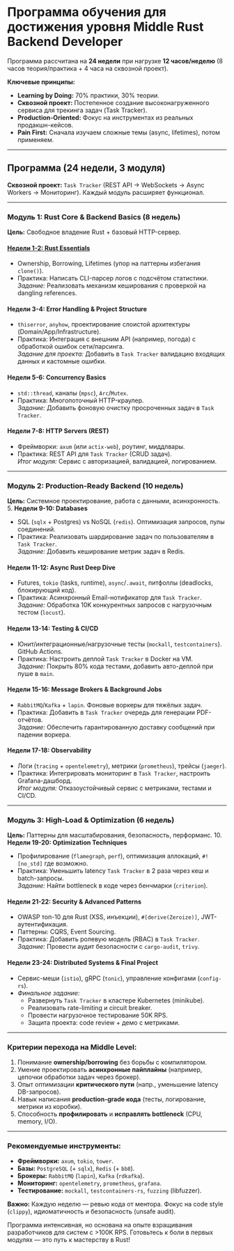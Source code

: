 # Программа обучения для достижения уровня Middle Rust Backend Developer

Программа рассчитана на **24 недели** при нагрузке **12 часов/неделю** (8 часов теория/практика + 4 часа на сквозной проект).

**Ключевые принципы:**

- **Learning by Doing:** 70% практики, 30% теории.
- **Сквозной проект:** Постепенное создание высоконагруженного сервиса для трекинга задач (Task Tracker).
- **Production-Oriented:** Фокус на инструментах из реальных продакшн-кейсов.
- **Pain First:** Сначала изучаем сложные темы (async, lifetimes), потом применяем.

---

## **Программа (24 недели, 3 модуля)**

**Сквозной проект:** `Task Tracker` (REST API → WebSockets → Async Workers → Мониторинг). Каждый модуль расширяет функционал.

---

### **Модуль 1: Rust Core & Backend Basics** (8 недель)

**Цель:** Свободное владение Rust + базовый HTTP-сервер.

#### [**Недели 1-2: Rust Essentials**](./module_1/1-2_week/rust-essentials.md)

- Ownership, Borrowing, Lifetimes (упор на паттерны избегания `clone()`).
- Практика: Написать CLI-парсер логов с подсчётом статистики.  
  _Задание:_ Реализовать механизм кеширования с проверкой на dangling references.

#### **Недели 3-4: Error Handling & Project Structure**

- `thiserror`, `anyhow`, проектирование слоистой архитектуры (Domain/App/Infrastructure).
- Практика: Интеграция с внешним API (например, погода) с обработкой ошибок сети/парсинга.  
  _Задание для проекта:_ Добавить в `Task Tracker` валидацию входящих данных и кастомные ошибки.

#### **Недели 5-6: Concurrency Basics**

- `std::thread`, каналы (`mpsc`), `Arc`/`Mutex`.
- Практика: Многопоточный HTTP-краулер.  
  _Задание:_ Добавить фоновую очистку просроченных задач в `Task Tracker`.

#### **Недели 7-8: HTTP Servers (REST)**

- Фреймворки: `axum` (или `actix-web`), роутинг, миддлвары.
- Практика: REST API для `Task Tracker` (CRUD задач).  
  _Итог модуля:_ Сервис с авторизацией, валидацией, логированием.

---

### **Модуль 2: Production-Ready Backend** (10 недель)

**Цель:** Системное проектирование, работа с данными, асинхронность. 5. **Недели 9-10: Databases**

- SQL (`sqlx` + Postgres) vs NoSQL (`redis`). Оптимизация запросов, пулы соединений.
- Практика: Реализовать шардирование задач по пользователям в `Task Tracker`.  
  _Задание:_ Добавить кеширование метрик задач в Redis.

#### **Недели 11-12: Async Rust Deep Dive**

- Futures, `tokio` (tasks, runtime), `async`/`.await`, питфоллы (deadlocks, блокирующий код).
- Практика: Асинхронный Email-нотификатор для `Task Tracker`.  
  _Задание:_ Обработка 10K конкурентных запросов с нагрузочным тестом (`locust`).

#### **Недели 13-14: Testing & CI/CD**

- Юнит/интеграционные/нагрузочные тесты (`mockall`, `testcontainers`). GitHub Actions.
- Практика: Настроить деплой `Task Tracker` в Docker на VM.  
  _Задание:_ Покрыть 80% кода тестами, добавить авто-деплой при пуше в `main`.

#### **Недели 15-16: Message Brokers & Background Jobs**

- `RabbitMQ`/`Kafka` + `lapin`. Фоновые воркеры для тяжёлых задач.
- Практика: Добавить в `Task Tracker` очередь для генерации PDF-отчётов.  
  _Задание:_ Обеспечить гарантированную доставку сообщений при падении воркера.

#### **Недели 17-18: Observability**

- Логи (`tracing` + `opentelemetry`), метрики (`prometheus`), трейсы (`jaeger`).
- Практика: Интегрировать мониторинг в `Task Tracker`, настроить Grafana-дашборд.  
  _Итог модуля:_ Отказоустойчивый сервис с метриками, тестами и CI/CD.

---

### **Модуль 3: High-Load & Optimization** (6 недель)

**Цель:** Паттерны для масштабирования, безопасность, перформанс. 10. **Недели 19-20: Optimization Techniques**

- Профилирование (`flamegraph`, `perf`), оптимизация аллокаций, `#![no_std]` где возможно.
- Практика: Уменьшить latency `Task Tracker` в 2 раза через кеш и batch-запросы.  
  _Задание:_ Найти bottleneck в коде через бенчмарки (`criterion`).

#### **Недели 21-22: Security & Advanced Patterns**

- OWASP топ-10 для Rust (XSS, инъекции), `#[derive(Zeroize)]`, JWT-аутентификация.
- Паттерны: CQRS, Event Sourcing.
- Практика: Добавить ролевую модель (RBAC) в `Task Tracker`.  
  _Задание:_ Провести аудит безопасности с `cargo-audit`, `trivy`.

#### **Недели 23-24: Distributed Systems & Final Project**

- Сервис-меши (`istio`), gRPC (`tonic`), управление конфигами (`config-rs`).
- _Финальное задание:_
  - Развернуть `Task Tracker` в кластере Kubernetes (minikube).
  - Реализовать rate-limiting и circuit breaker.
  - Провести нагрузочное тестирование 50K RPS.
  - Защита проекта: code review + демо с метриками.

---

### **Критерии перехода на Middle Level:**

1. Понимание **ownership/borrowing** без борьбы с компилятором.
2. Умение проектировать **асинхронные пайплайны** (например, цепочки обработки задач через брокер).
3. Опыт оптимизации **критического пути** (напр., уменьшение latency DB-запросов).
4. Навык написания **production-grade кода** (тесты, логирование, метрики из коробки).
5. Способность **профилировать** и **исправлять bottleneck** (CPU, memory, I/O).

---

### **Рекомендуемые инструменты:**

- **Фреймворки:** `axum`, `tokio`, `tower`.
- **Базы:** `PostgreSQL` (+ `sqlx`), `Redis` (+ `bb8`).
- **Брокеры:** `RabbitMQ` (`lapin`), `Kafka` (`rdkafka`).
- **Мониторинг:** `opentelemetry`, `prometheus`, `grafana`.
- **Тестирование:** `mockall`, `testcontainers-rs`, `fuzzing` (libfuzzer).

**Важно:** Каждую неделю — ревью кода от ментора. Фокус на code style (`clippy`), идиоматичность и безопасность (unsafe audit).

Программа интенсивная, но основана на опыте взращивания разработчиков для систем с >100K RPS. Готовьтесь к боли в первых модулях — это путь к мастерству в Rust!
